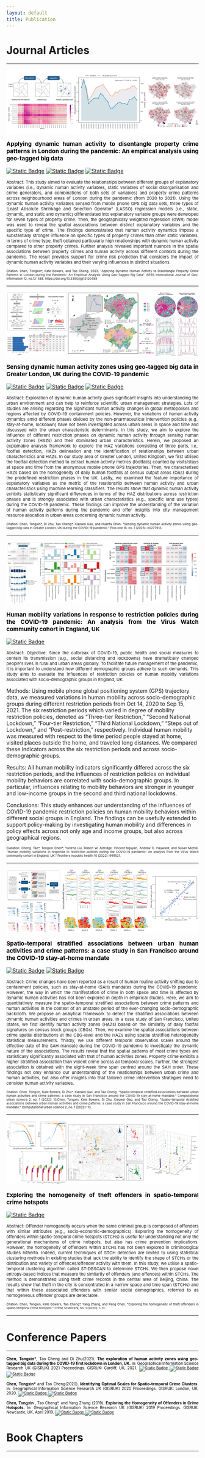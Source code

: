 ```yaml
---
layout: default
title: Publication
---
```



 
# Journal Articles

--------------------

<img src="assets/img/p_fig1.png" alt="Image description" 
style="transition: transform 0.3s ease;" 
onmouseover="this.style.transform='scale(1.2)';" 
onmouseout="this.style.transform='scale(1)';">

<p style="text-align: justify; font-size: 15px; font-weight: bold; color:black">
Applying dynamic human activity to disentangle property crime patterns in 
London during the pandemic: An empirical analysis using geo-tagged big data
</p>

[![Static Badge](https://img.shields.io/badge/Journal-ISPRS%20IJGI-%233A75AA)](https://www.mdpi.com/2220-9964/12/12/488#)
[![Static Badge](https://img.shields.io/badge/GitHub-Python-%23366B98?logo=Github)](https://github.com/tongxinchen/Human_Activity_Crime_London)
[![Static Badge](https://img.shields.io/badge/Open-Software-%2322A2EC?logo=zenodo)](https://zenodo.org/records/7839662)

<p style="text-align: justify; font-size: 11px"> 
Abstract: This study aimed to evaluate the relationships between different groups of 
explanatory variables (i.e., dynamic human activity variables, static variables 
of social disorganisation and crime generators, and combinations of both sets of variables) 
and property crime patterns across neighbourhood areas of London during the pandemic (from 2020 to 2021). 
Using the dynamic human activity variables sensed from mobile phone GPS big data sets, 
three types of ‘Least Absolute Shrinkage and Selection Operator’ (LASSO) regression 
models (i.e., static, dynamic, and static and dynamic) differentiated into explanatory 
variable groups were developed for seven types of property crime. Then, the geographically 
weighted regression (GWR) model was used to reveal the spatial associations between distinct explanatory 
variables and the specific type of crime. The findings demonstrated that human activity dynamics impose 
a substantially stronger influence on specific types of property crimes than other static variables. 
In terms of crime type, theft obtained particularly high relationships with dynamic human activity 
compared to other property crimes. Further analysis revealed important nuances in the spatial associations 
between property crimes and human activity across different contexts during the pandemic. 
The result provides support for crime risk prediction that considers the impact of dynamic human activity 
variables and their varying influences in distinct situations. 
</p>

<p style="text-align: justify; font-size: 8px">
Citation: Chen, Tongxin*, Kate Bowers, and Tao Cheng. 2023.
"Applying Dynamic Human Activity to Disentangle Property Crime Patterns in London during the Pandemic:
An Empirical Analysis Using Geo-Tagged Big Data" ISPRS International Journal of Geo-Information 12, no.12: 488. 
https://doi.org/10.3390/ijgi12120488
</p>

--------------------

<img src="assets/img/p_fig2.png" alt="Image description"
style="transition: transform 0.3s ease;"
onmouseover="this.style.transform='scale(1.2)';"
onmouseout="this.style.transform='scale(1)';">

<p style="text-align: justify; font-size: 15px; font-weight: bold; color:black">
Sensing dynamic human activity zones using geo-tagged big data in Greater London, UK 
during the COVID-19 pandemic
</p>

[![Static Badge](https://img.shields.io/badge/Journal-PLOS%20ONE-%23CC00A6?logo=PLOS%20ONE)](https://journals.plos.org/plosone/article?id=10.1371/journal.pone.0277913)
[![Static Badge](https://img.shields.io/badge/GitHub-Jupyter%20Notebook-%23F37726?logo=Github)](https://github.com/tongxinchen/HAZ_LONDON_COVID)
[![Static Badge](https://img.shields.io/badge/Open-Software-%2322A2EC?logo=zenodo)](https://zenodo.org/records/7096811)



<p style="text-align: justify; font-size: 11px"> 
Abstract: Exploration of dynamic human activity gives significant insights into understanding the urban environment and
can help to reinforce scientific urban management strategies. 
Lots of studies are arising regarding the significant human activity changes in global metropolises 
and regions affected by COVID-19 containment policies. However, the variations of human activity 
dynamics amid different phases divided by the non-pharmaceutical intervention policies
(e.g., stay-at-home, lockdown) have not been investigated across urban areas in space and time and discussed
with the urban characteristic determinants. In this study, we aim to explore the influence of 
different restriction phases on dynamic human activity through sensing human activity zones (HAZs) 
and their dominated urban characteristics. Herein, we proposed an explainable analysis framework to 
explore the HAZ variations consisting of three parts, i.e., footfall detection, HAZs delineation and 
the identification of relationships between urban characteristics and HAZs. In our study area of Greater 
London, United Kingdom, we first utilised the footfall detection method to extract human activity metrics 
(footfalls) counted by visits/stays at space and time from the anonymous mobile phone GPS trajectories. 
Then, we characterised HAZs based on the homogeneity of daily human footfalls at census output areas (OAs) 
during the predefined restriction phases in the UK. Lastly, we examined the feature importance of 
explanatory variables as the metric of the relationship between human activity and urban characteristics 
using machine learning classifiers. The results show that dynamic human activity exhibits statistically 
significant differences in terms of the HAZ distributions across restriction phases and is strongly 
associated with urban characteristics (e.g., specific land use types) during the COVID-19 pandemic. 
These findings can improve the understanding of the variation of human activity patterns during the 
pandemic and offer insights into city management resource allocation in urban areas concerning dynamic 
human activity.
</p>

<p style="text-align: justify; font-size: 8px">
Citation: Chen, Tongxin*, Di Zhu, Tao Cheng*, Xiaowei Gao, and Huanfa Chen. 
"Sensing dynamic human activity zones using geo-tagged big data in Greater London, UK 
during the COVID-19 pandemic." Plos one 18, no. 1 (2023): e0277913.
</p>

--------------------

<img src="assets/img/p_fig3.png" alt="Image description"
style="transition: transform 0.3s ease;"
onmouseover="this.style.transform='scale(1.2)';"
onmouseout="this.style.transform='scale(1)';">

<p style="text-align: justify; font-size: 15px; font-weight: bold; color:black">
Human mobility variations in response to restriction policies during the COVID-19 pandemic: 
An analysis from the Virus Watch community cohort in England, UK
</p>

[![Static Badge](https://img.shields.io/badge/Journal-Frontiers%20in%20Public%20Health-%23009EC6?logo=%20)](https://www.frontiersin.org/articles/10.3389/fpubh.2022.999521/full)

<p style="text-align: justify; font-size: 11px"> 
Abstract:
Objective: Since the outbreak of COVID-19, public health and social measures to contain its transmission 
(e.g., social distancing and lockdowns) have dramatically changed people's lives in rural and urban areas 
globally. To facilitate future management of the pandemic, it is important to understand how different 
demographic groups adhere to such demands. This study aims to evaluate the influences of restriction policies 
on human mobility variations associated with socio-demographic groups in England, UK.

Methods: Using mobile phone global positioning system (GPS) trajectory data, we measured variations 
in human mobility across socio-demographic groups during different restriction periods from Oct 14, 2020 
to Sep 15, 2021. The six restriction periods which varied in degree of mobility restriction policies, 
denoted as “Three-tier Restriction,” “Second National Lockdown,” “Four-tier Restriction,” 
“Third National Lockdown,” “Steps out of Lockdown,” and “Post-restriction,” respectively. 
Individual human mobility was measured with respect to the time period people stayed at home, 
visited places outside the home, and traveled long distances. 
We compared these indicators across the six restriction periods and across socio-demographic groups.

Results: All human mobility indicators significantly differed across the six restriction periods, 
and the influences of restriction policies on individual mobility behaviors are correlated with 
socio-demographic groups. In particular, influences relating to mobility behaviors are stronger 
in younger and low-income groups in the second and third national lockdowns.

Conclusions: This study enhances our understanding of the influences of COVID-19 pandemic restriction 
policies on human mobility behaviors within different social groups in England. 
The findings can be usefully extended to support policy-making by investigating human mobility and 
differences in policy effects across not only age and income groups, but also across geographical regions.
</p>

<p style="text-align: justify; font-size: 8px">
Ciatation: Cheng, Tao*, Tongxin Chen*, Yunzhe Liu, Robert W. Aldridge, 
Vincent Nguyen, Andrew C. Hayward, and Susan Michie. 
"Human mobility variations in response to restriction policies during the COVID-19 pandemic: 
An analysis from the Virus Watch community cohort in England, UK." 
Frontiers in public health 10 (2022): 999521.
</p>

--------------------

<img src="assets/img/p_fig4.png" alt="Image description"
style="transition: transform 0.3s ease;"
onmouseover="this.style.transform='scale(1.2)';"
onmouseout="this.style.transform='scale(1)';">

<p style="text-align: justify; font-size: 15px; font-weight: bold; color:black">
Spatio-temporal stratified associations between urban human activities and crime patterns: 
a case study in San Francisco around the COVID-19 stay-at-home mandate
</p>

[![Static Badge](https://img.shields.io/badge/Journal-Computational%20Urban%20Science-%23216851?logo=%20)](https://link.springer.com/article/10.1007/s43762-022-00041-2)
[![Static Badge](https://img.shields.io/badge/GitHub-Jupyter%20Notebook-%23F37726?logo=Github)](https://github.com/tongxinchen/Crime_HAZ_SF_US)

<p style="text-align: justify; font-size: 11px"> 
Abstract: Crime changes have been reported as a result of human routine activity shifting due to containment policies, 
such as stay-at-home (SAH) mandates during the COVID-19 pandemic. However, the way in which the manifestation 
of crime in both space and time is affected by dynamic human activities has not been explored in depth in 
empirical studies. Here, we aim to quantitatively measure the spatio-temporal stratified associations 
between crime patterns and human activities in the context of an unstable period of the ever-changing 
socio-demographic backcloth. We propose an analytical framework to detect the stratified associations 
between dynamic human activities and crimes in urban areas. In a case study of San Francisco, United States, 
we first identify human activity zones (HAZs) based on the similarity of daily footfall signatures on 
census block groups (CBGs). Then, we examine the spatial associations between crime spatial distributions 
at the CBG-level and the HAZs using spatial stratified heterogeneity statistical measurements. 
Thirdly, we use different temporal observation scales around the effective date of the SAH mandate during 
the COVID-19 pandemic to investigate the dynamic nature of the associations. The results reveal that 
the spatial patterns of most crime types are statistically significantly associated with that of human 
activities zones. Property crime exhibits a higher stratified association than violent crime across all 
temporal scales. Further, the strongest association is obtained with the eight-week time span centred 
around the SAH order. These findings not only enhance our understanding of the relationships between urban 
crime and human activities, but also offer insights into that tailored crime intervention strategies need 
to consider human activity variables.
</p>

<p style="text-align: justify; font-size: 8px">
Citation: Chen, Tongxin, Kate Bowers, Di Zhu*, Xiaowei Gao, and Tao Cheng. 
"Spatio-temporal stratified associations between urban human activities and crime patterns: 
a case study in San Francisco around the COVID-19 stay-at-home mandate." 
Computational urban science 2, no. 1 (2022): 13.Chen, Tongxin, Kate Bowers, Di Zhu, Xiaowei Gao, 
and Tao Cheng. "Spatio-temporal stratified associations between urban human activities 
and crime patterns: a case study in San Francisco around the COVID-19 stay-at-home mandate." 
Computational urban science 2, no. 1 (2022): 13.
</p>

--------------------

<img src="assets/img/p_fig5.png" alt="Image description"
style="transition: transform 0.3s ease;"
onmouseover="this.style.transform='scale(1.2)';"
onmouseout="this.style.transform='scale(1)';">

<p style="text-align: justify; font-size: 15px; font-weight: bold; color:black">
Exploring the homogeneity of theft offenders in spatio-temporal crime hotspots
</p>

[![Static Badge](https://img.shields.io/badge/Journal-Crime%20Science-%23199DC6?logo=%20)](https://link.springer.com/article/10.1186/s40163-020-00115-8)

<p style="text-align: justify; font-size: 11px"> 
Abstract: Offender homogeneity occurs when the same criminal group is composed of offenders with similar 
attributes (e.g., socio-economic-demographics). Exploring the homogeneity of offenders within spatio-temporal 
crime hotspots (STCHs) is useful for understanding not only the generational mechanisms of crime hotspots, 
but also has crime prevention implications. However, the homogeneity of offenders within STCHs has not 
been explored in criminological studies hitherto. Indeed, current techniques of STCH detection are limited 
to using statistical clustering methods in existing studies that lack the ability to identify the shape of 
STCHs or the distribution and variety of offences/offender activity with them. In this study, we utilise a 
spatio-temporal clustering algorithm called ST-DBSCAN to determine STCHs. We then propose novel 
entropy-based indices that measure the similarity of offenders (and offences) within STCHs. 
The method is demonstrated using theft crime records in the central area of Beijing, China. 
The results show that theft in the city is concentrated in a narrow space and time span (STCHs) and that 
within these associated offenders with similar social demographics, referred to as homogeneous offender 
groups are detectable.
</p>

<p style="text-align: justify; font-size: 8px">
Citation: Chen, Tongxin, Kate Bowers, Tao Cheng*, Yang Zhang, and Peng Chen. 
"Exploring the homogeneity of theft offenders in spatio-temporal crime hotspots." 
Crime Science 9, no. 1 (2020): 1-13.
</p>

--------------------





# Conference Papers
 
--------------------








<p style="text-align: justify; font-size: 10px; color:black">
<strong>Chen, Tongxin*</strong>, Tao Cheng and Di Zhu(2021). 
<strong>The exploration of human activity zones using geo-tagged big data 
during the COVID-19 first lockdown in London, UK.</strong> 
In: Geographical Information Science Research UK (GISRUK) 2021 Proceedings. 
GISRUK: Cardiff, UK, 2021.

<a href="https://discovery.ucl.ac.uk/id/eprint/10149746/">
<img alt="Static Badge" src="https://img.shields.io/badge/UCL-Discovery-%230097A9" width="65">
</a>
<a href="https://www.researchgate.net/publication/351054810_The_exploration_of_human_activity_zones_using_geo-tagged_big_data_during_the_COVID-19_first_lockdown_in_London_UK">
<img alt="Static Badge" src="https://img.shields.io/badge/RG-Conference%20Paper-%23D0EEED?logo=researchgate" width="95">
</a>
<a href="https://zenodo.org/records/4670050https://zenodo.org/records/4670050">
<img alt="Static Badge" src="https://img.shields.io/badge/Zenodo-Conference%20Paper-%231C93E1?logo=Zenodo" width="95">
</a>

</p>


<p style="text-align: justify; font-size: 10px; color:black">
<strong>Chen, Tongxin*</strong> and Tao Cheng(2020). 
<strong>Identifying Optimal Scales for Spatio-temporal Crime Clusters.</strong> 
In: Geographical Information Science Research UK (GISRUK) 2020 Proceedings. 
GISRUK: London, UK, 2020.

<a href="https://discovery.ucl.ac.uk/id/eprint/10114785/">
<img alt="Static Badge" src="https://img.shields.io/badge/UCL-Discovery-%230097A9" width="65">
</a>
<a href="https://www.researchgate.net/publication/338422605_Exploring_the_Homogeneity_of_Offenders_in_Crime_Hotspots">
<img alt="Static Badge" src="https://img.shields.io/badge/RG-Conference%20Paper-%23D0EEED?logo=researchgate" width="95">
</a>
</p>



<p style="text-align: justify; font-size: 10px; color:black">
<strong>Chen, Tongxin</strong> , Tao Cheng*, and Yang Zhang (2019). 
<strong>Exploring the Homogeneity of Offenders in Crime Hotspots.</strong> 
In: Geographical Information Science Research UK (GISRUK) 2019 Proceedings. 
GISRUK: Newcastle, UK, April 2019.

<a href="https://discovery.ucl.ac.uk/id/eprint/10085142/">
<img alt="Static Badge" src="https://img.shields.io/badge/UCL-Discovery-%230097A9" width="65">
</a>

<a href="https://www.researchgate.net/publication/338422605_Exploring_the_Homogeneity_of_Offenders_in_Crime_Hotspots">
<img alt="Static Badge" src="https://img.shields.io/badge/RG-Conference%20Paper-%23D0EEED?logo=researchgate" width="95">
</a>

</p>


# Book Chapters
--------------------
 





 